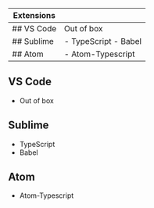 

| Extensions |	 |
| ------------- | ----------------------|
| ## VS Code	| Out of box			|
| ## Sublime	| - TypeScript - Babel			|
| ## Atom		| - Atom-Typescript		|


## VS Code
- Out of box

## Sublime
- TypeScript
- Babel

## Atom
- Atom-Typescript

